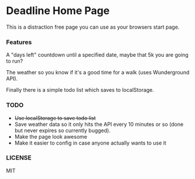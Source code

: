 Deadline Home Page
============================

This is a distraction free page you can use as your browsers start page.

### Features

A "days left" countdown until a specified date, maybe that 5k you are going to run?

The weather so you know if it's a good time for a walk (uses Wunderground API).

Finally there is a simple todo list which saves to localStorage.


### TODO



- ~~Use localStorage to save todo list~~
- Save weather data so it only hits the API every 10 minutes or so (done but never expires so currently bugged).
- Make the page look awesome
- Make it easier to config in case anyone actually wants to use it

### LICENSE

MIT
